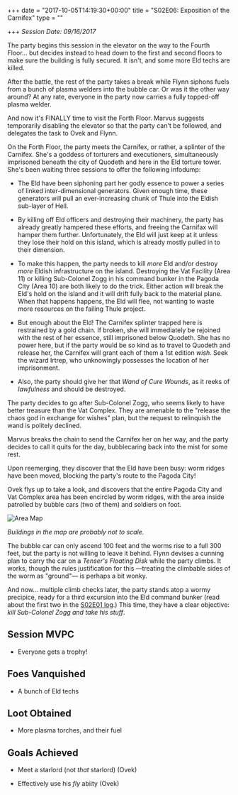 +++
date = "2017-10-05T14:19:30+00:00"
title = "S02E06: Exposition of the Carnifex"
type = ""

+++
*Session Date: 09/16/2017*

The party begins this session in the elevator on the way to the Fourth Floor... but decides instead to head down to the first and second floors to make sure the building is fully secured. It isn't, and some more Eld techs are killed.

<!--more-->

After the battle, the rest of the party takes a break while Flynn siphons fuels from a bunch of plasma welders into the bubble car. Or was it the other way around? At any rate, everyone in the party now carries a fully topped-off plasma welder. 

And now it's FINALLY time to visit the Forth Floor. Marvus suggests temporarily disabling the elevator so that the party can't be followed, and delegates the task to Ovek and Flynn.

On the Forth Floor, the party meets the Carnifex, or rather, a splinter of the Carnifex. She's a goddess of torturers and executioners, simultaneously imprisoned beneath the city of Quodeth and here in the Eld torture tower. She's been waiting three sessions to offer the following infodump:

* The Eld have been siphoning part her godly essence to power a series of linked inter-dimensional generators. Given enough time, these generators will pull an ever-increasing chunk of Thule into the Eldish sub-layer of Hell. 

* By killing off Eld officers and destroying their machinery, the party has already greatly hampered these efforts, and freeing the Carnifax will hamper them further. Unfortunately, the Eld will just keep at it unless they lose their hold on this island, which is already mostly pulled in to their dimension. 

* To make this happen, the party needs to kill _more_ Eld and/or destroy _more_ Eldish infrastructure on the island.  Destroying the Vat Facility (Area 11) or killing Sub-Colonel Zogg in his command bunker in the Pagoda City (Area 10) are both likely to do the trick. Either action will break the Eld's hold on the island and it will drift fully back to the material plane. When that happens happens, the Eld will flee, not wanting to waste more resources on the failing Thule project.


* But enough about the Eld! The Carnifex splinter trapped here is restrained by a gold chain. If broken, she will immediately be rejoined with the rest of her essence, still imprisoned below Quodeth. She has no power here, but if the party would be so kind as to travel to Quodeth and release her, the Carnifex will grant each of them a 1st edition *wish*. Seek the wizard Irtrep, who unknowingly possesses the location of her imprisonment.

* Also, the party should give her that *Wand of Cure Wounds*, as it reeks of *lawfulness* and should be destroyed.

The party decides to go after Sub-Colonel Zogg, who seems likely to have better treasure than the Vat Complex. They are amenable to the "release the chaos god in exchange for wishes" plan, but the request to relinquish the wand is politely declined.

Marvus breaks the chain to send the Carnifex her on her way, and the party decides to call it quits for the day, bubblecaring back into the mist for some rest. 

Upon reemerging, they discover that the Eld have been busy: worm ridges have been moved, blocking the party's route to the Pagoda City!

Ovek flys up to take a look, and discovers that the entire Pagoda City and Vat Complex area has been encircled by worm ridges, with the area inside patrolled by bubble cars (two of them) and soldiers on foot.

![Area Map](/uploads/session_6_map.png)

_Buildings in the map are probably not to scale._

The bubble car can only ascend 100 feet and the worms rise to a full 300 feet, but the party is not willing to leave it behind. Flynn devises a cunning plan to carry the car on a _Tenser's Floating Disk_ while the party climbs. It works, though the rules justification for this &mdash;treating the climbable sides of the worm as "ground"&mdash; is perhaps a bit wonky.

And now... multiple climb checks later, the party stands atop a wormy precipice, ready for a third excursion into the Eld command bunker (read about the first two in the [S02E01 log](/2017/04/s02e01-city-of-the-eld/#area10).) This time, they have a clear objective: *kill Sub-Colonel Zogg and take his stuff*. 

## Session MVPC

* Everyone gets a trophy!

## Foes Vanquished

* A bunch of Eld techs

## Loot Obtained

* More plasma torches, and their fuel

## Goals Achieved

* Meet a starlord (not *that* starlord) (Ovek)

* Effectively use his *fly* abiity (Ovek)
